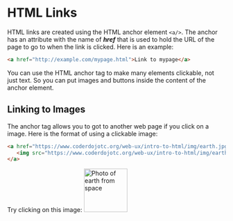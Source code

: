 # HTML Links

HTML links are created using the HTML anchor element ```<a/>```.  The anchor has an attribute with the name of ***href*** that is used to hold the URL of the page to go to when the link is clicked.  Here is an example:

```html
<a href="http://example.com/mypage.html">Link to mypage</a>
```

You can use the HTML anchor tag to make many elements clickable, not just text.  So you can put images and buttons inside the content of the anchor element.

## Linking to Images
The anchor tag allows you to got to another web page if you click on a image. Here is the format of using a clickable image:

```html
<a href="https://www.coderdojotc.org/web-ux/intro-to-html/img/earth.jpg">
   <img src="https://www.coderdojotc.org/web-ux/intro-to-html/img/earth.jpg" alt="Photo of earth from space" width="100" height="100"/>
</a>
```

Try clicking on this image:
<a href="https://www.coderdojotc.org/web-ux/intro-to-html/img/earth.jpg">
   <img src="https://www.coderdojotc.org/web-ux/intro-to-html/img/earth.jpg" alt="Photo of earth from space" width="100" height="100"/>
</a>
